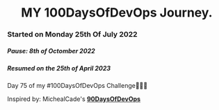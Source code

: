 <h1 align=center>
  MY 100DaysOfDevOps Journey.
</h1>

### Started on Monday 25th Of July 2022

##### Pause: 8th of Octomber 2022

##### Resumed on the 25th of April 2023

Day 75 of my #100DaysOfDevOps Challenge🚀🚀🚀

Inspired by: MichealCade's [**90DaysOfDevOps**](https://github.com/MichaelCade/90DaysOfDevOps)
